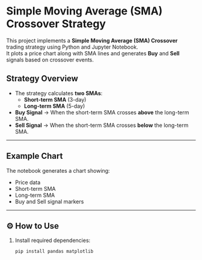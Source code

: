 # Simple Moving Average (SMA) Crossover Strategy

This project implements a **Simple Moving Average (SMA) Crossover** trading strategy using Python and Jupyter Notebook.  
It plots a price chart along with SMA lines and generates **Buy** and **Sell** signals based on crossover events.

## Strategy Overview
- The strategy calculates **two SMAs**:
  - **Short-term SMA** (3-day)
  - **Long-term SMA** (5-day)
- **Buy Signal** → When the short-term SMA crosses **above** the long-term SMA.
- **Sell Signal** → When the short-term SMA crosses **below** the long-term SMA.

---

## Example Chart
The notebook generates a chart showing:
- Price data
- Short-term SMA
- Long-term SMA
- Buy and Sell signal markers
---

## ⚙ How to Use
1. Install required dependencies:
   ```bash
   pip install pandas matplotlib
